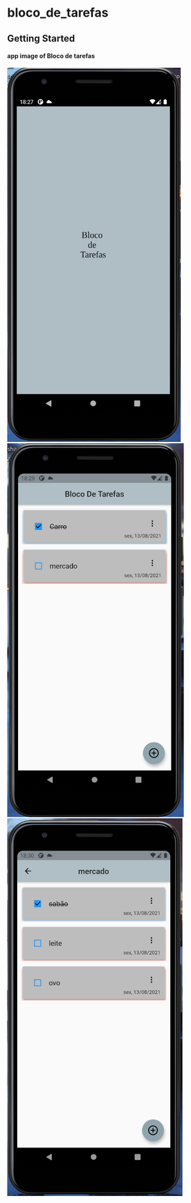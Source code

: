 # bloco_de_tarefas



## Getting Started

#### app image of Bloco de tarefas 
![page initial](https://github.com/nevitonviana/Bloco-De-Tarefas-com-Flutter/blob/bloco-de-tarefas-Null-safety/screenshot/printLogo.png) ![page home](https://github.com/nevitonviana/Bloco-De-Tarefas-com-Flutter/blob/bloco-de-tarefas-Null-safety/screenshot/printHome.png) ![page tarefa](https://github.com/nevitonviana/Bloco-De-Tarefas-com-Flutter/blob/bloco-de-tarefas-Null-safety/screenshot/printTarefa.png)
